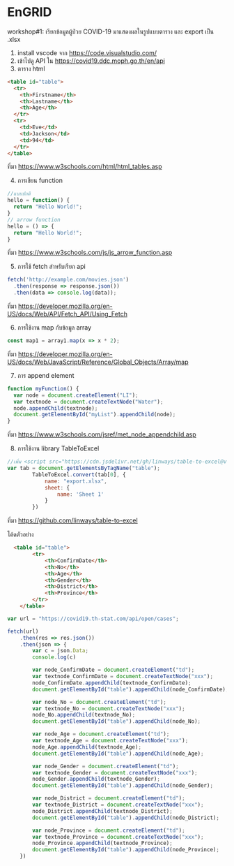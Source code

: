 # EnGRID
workshop#1: เรียกข้อมูลผู้ป่วย COVID-19 มาแสดงผลในรูปแบบตาราง และ export เป็น .xlsx 
1. install vscode จาก https://code.visualstudio.com/
2. เข้าไปดู API ใน https://covid19.ddc.moph.go.th/en/api
3. ตาราง html
```html
<table id="table">
  <tr>
    <th>Firstname</th>
    <th>Lastname</th>
    <th>Age</th>
  </tr>
  <tr>
    <td>Eve</td>
    <td>Jackson</td>
    <td>94</td>
  </tr>
</table>
```
ที่มา https://www.w3schools.com/html/html_tables.asp

4. การเขียน function
```js
//แบบปกติ
hello = function() {
  return "Hello World!";
}
// arrow function
hello = () => {
  return "Hello World!";
}
```
ที่มา https://www.w3schools.com/js/js_arrow_function.asp

5. การใช้ fetch สำหรับเรียก api 
```js
fetch('http://example.com/movies.json')
  .then(response => response.json())
  .then(data => console.log(data));
```
ที่มา https://developer.mozilla.org/en-US/docs/Web/API/Fetch_API/Using_Fetch

6. การใช้งาน map กับข้อมูล array
```js
const map1 = array1.map(x => x * 2);
```
ที่มา https://developer.mozilla.org/en-US/docs/Web/JavaScript/Reference/Global_Objects/Array/map

7. การ append element
```js
function myFunction() {
  var node = document.createElement("LI");
  var textnode = document.createTextNode("Water");
  node.appendChild(textnode);
  document.getElementById("myList").appendChild(node);
}
```
ที่มา https://www.w3schools.com/jsref/met_node_appendchild.asp

8. การใช้งาน library TableToExcel
```js
//เพิ่ม <script src="https://cdn.jsdelivr.net/gh/linways/table-to-excel@v1.0.4/dist/tableToExcel.js"></script>
var tab = document.getElementsByTagName("table");
        TableToExcel.convert(tab[0], {
            name: "export.xlsx",
            sheet: {
                name: 'Sheet 1'
            }
        })
```
ที่มา https://github.com/linways/table-to-excel

โค้ดตัวอย่าง
```html
  <table id="table">
        <tr>
            <th>ConfirmDate</th>
            <th>No</th>
            <th>Age</th>
            <th>Gender</th>
            <th>District</th>
            <th>Province</th>
        </tr>
    </table>
```
```js
var url = "https://covid19.th-stat.com/api/open/cases";

fetch(url)
    .then(res => res.json())
    .then(json => {
        var c = json.Data;
        console.log(c)

        var node_ConfirmDate = document.createElement("td");
        var textnode_ConfirmDate = document.createTextNode("xxx");
        node_ConfirmDate.appendChild(textnode_ConfirmDate);
        document.getElementById("table").appendChild(node_ConfirmDate);

        var node_No = document.createElement("td");
        var textnode_No = document.createTextNode("xxx");
        node_No.appendChild(textnode_No);
        document.getElementById("table").appendChild(node_No);

        var node_Age = document.createElement("td");
        var textnode_Age = document.createTextNode("xxx");
        node_Age.appendChild(textnode_Age);
        document.getElementById("table").appendChild(node_Age);

        var node_Gender = document.createElement("td");
        var textnode_Gender = document.createTextNode("xxx");
        node_Gender.appendChild(textnode_Gender);
        document.getElementById("table").appendChild(node_Gender);

        var node_District = document.createElement("td");
        var textnode_District = document.createTextNode("xxx");
        node_District.appendChild(textnode_District);
        document.getElementById("table").appendChild(node_District);

        var node_Province = document.createElement("td");
        var textnode_Province = document.createTextNode("xxx");
        node_Province.appendChild(textnode_Province);
        document.getElementById("table").appendChild(node_Province);
    })
```